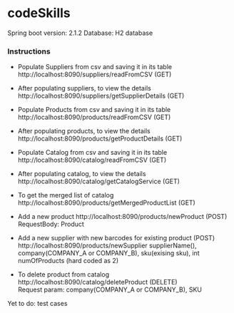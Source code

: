 # codeSkills

Spring boot version: 2.1.2
Database: H2 database


### Instructions
- Populate Suppliers from csv and saving it in its table
http://localhost:8090/suppliers/readFromCSV (GET)

- After populating suppliers, to view the details
http://localhost:8090/suppliers/getSupplierDetails (GET)

- Populate Products from csv and saving it in its table
http://localhost:8090/products/readFromCSV  (GET)

- After populating products, to view the details
http://localhost:8090/products/getProductDetails (GET)

- Populate Catalog from csv and saving it in its table
http://localhost:8090/catalog/readFromCSV  (GET)  

- After populating catalog, to view the details
http://localhost:8090/catalog/getCatalogService (GET)

- To get the merged list of catalog
http://localhost:8090/products/getMergedProductList (GET)

- Add a new product
http://localhost:8090/products/newProduct (POST)  
RequestBody: Product

- Add a new supplier with new barcodes for existing product (POST)
http://localhost:8090/products/newSupplier
supplierName(), company(COMPANY_A or COMPANY_B), sku(exising sku), int numOfProducts (hard coded as 2)

- To delete product from catalog
http://localhost:8090/catalog/deleteProduct (DELETE)   
Request param: company(COMPANY_A or COMPANY_B), SKU



Yet to do: test cases

